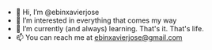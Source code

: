 - 👋 Hi, I’m @ebinxavierjose
- 👀 I’m interested in everything that comes my way
- 🌱 I’m currently (and always) learning. That's it. That's life.
- 📫 You can reach me at ebinxavierjose@gmail.com

<!---
ebinxavierjose/ebinxavierjose is a ✨ special ✨ repository because its `README.md` (this file) appears on your GitHub profile.
You can click the Preview link to take a look at your changes.
--->
